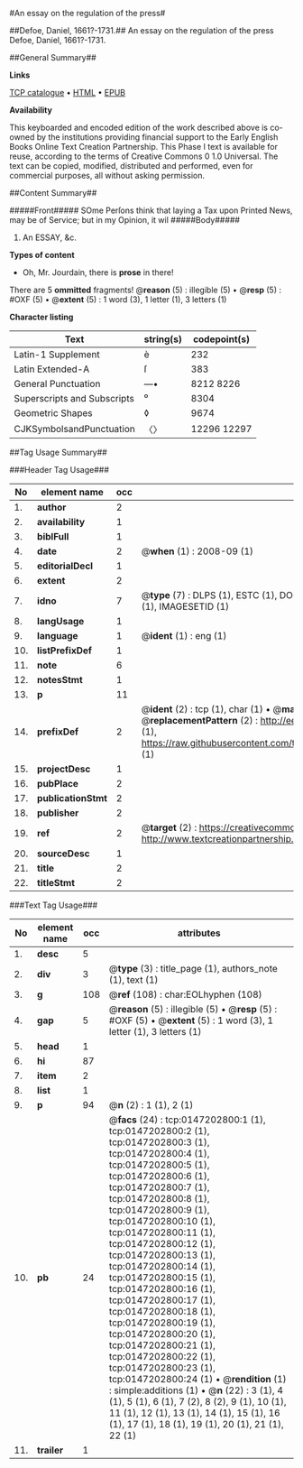 #An essay on the regulation of the press#

##Defoe, Daniel, 1661?-1731.##
An essay on the regulation of the press
Defoe, Daniel, 1661?-1731.

##General Summary##

**Links**

[TCP catalogue](http://www.ota.ox.ac.uk/tcp/)  • 
[HTML](http://tei.it.ox.ac.uk/tcp/Texts-HTML/free/004/004784288.html)  • 
[EPUB](http://tei.it.ox.ac.uk/tcp/Texts-EPUB/free/004/004784288.epub)

**Availability**

This keyboarded and encoded edition of the
	       work described above is co-owned by the institutions
	       providing financial support to the Early English Books
	       Online Text Creation Partnership. This Phase I text is
	       available for reuse, according to the terms of Creative
	       Commons 0 1.0 Universal. The text can be copied,
	       modified, distributed and performed, even for
	       commercial purposes, all without asking permission.


##Content Summary##

#####Front#####
SOme Perſons think that laying a Tax upon Printed News, may be of Service; but in my Opinion, it wil
#####Body#####

1. An ESSAY, &c.

**Types of content**

  * Oh, Mr. Jourdain, there is **prose** in there!

There are 5 **ommitted** fragments! 
 @__reason__ (5) : illegible (5)  •  @__resp__ (5) : #OXF (5)  •  @__extent__ (5) : 1 word (3), 1 letter (1), 3 letters (1)

**Character listing**


|Text|string(s)|codepoint(s)|
|---|---|---|
|Latin-1 Supplement|è|232|
|Latin Extended-A|ſ|383|
|General Punctuation|—•|8212 8226|
|Superscripts             and Subscripts|⁰|8304|
|Geometric Shapes|◊|9674|
|CJKSymbolsandPunctuation|〈〉|12296 12297|

##Tag Usage Summary##

###Header Tag Usage###

|No|element name|occ|attributes|
|---|---|---|---|
|1.|__author__|2||
|2.|__availability__|1||
|3.|__biblFull__|1||
|4.|__date__|2| @__when__ (1) : 2008-09 (1)|
|5.|__editorialDecl__|1||
|6.|__extent__|2||
|7.|__idno__|7| @__type__ (7) : DLPS (1), ESTC (1), DOCNO (1), TCP (1), GALEDOCNO (1), CONTENTSET (1), IMAGESETID (1)|
|8.|__langUsage__|1||
|9.|__language__|1| @__ident__ (1) : eng (1)|
|10.|__listPrefixDef__|1||
|11.|__note__|6||
|12.|__notesStmt__|1||
|13.|__p__|11||
|14.|__prefixDef__|2| @__ident__ (2) : tcp (1), char (1)  •  @__matchPattern__ (2) : ([0-9\-]+):([0-9IVX]+) (1), (.+) (1)  •  @__replacementPattern__ (2) : http://eebo.chadwyck.com/downloadtiff?vid=$1&page=$2 (1), https://raw.githubusercontent.com/textcreationpartnership/Texts/master/tcpchars.xml#$1 (1)|
|15.|__projectDesc__|1||
|16.|__pubPlace__|2||
|17.|__publicationStmt__|2||
|18.|__publisher__|2||
|19.|__ref__|2| @__target__ (2) : https://creativecommons.org/publicdomain/zero/1.0/ (1), http://www.textcreationpartnership.org/docs/. (1)|
|20.|__sourceDesc__|1||
|21.|__title__|2||
|22.|__titleStmt__|2||


###Text Tag Usage###

|No|element name|occ|attributes|
|---|---|---|---|
|1.|__desc__|5||
|2.|__div__|3| @__type__ (3) : title_page (1), authors_note (1), text (1)|
|3.|__g__|108| @__ref__ (108) : char:EOLhyphen (108)|
|4.|__gap__|5| @__reason__ (5) : illegible (5)  •  @__resp__ (5) : #OXF (5)  •  @__extent__ (5) : 1 word (3), 1 letter (1), 3 letters (1)|
|5.|__head__|1||
|6.|__hi__|87||
|7.|__item__|2||
|8.|__list__|1||
|9.|__p__|94| @__n__ (2) : 1 (1), 2 (1)|
|10.|__pb__|24| @__facs__ (24) : tcp:0147202800:1 (1), tcp:0147202800:2 (1), tcp:0147202800:3 (1), tcp:0147202800:4 (1), tcp:0147202800:5 (1), tcp:0147202800:6 (1), tcp:0147202800:7 (1), tcp:0147202800:8 (1), tcp:0147202800:9 (1), tcp:0147202800:10 (1), tcp:0147202800:11 (1), tcp:0147202800:12 (1), tcp:0147202800:13 (1), tcp:0147202800:14 (1), tcp:0147202800:15 (1), tcp:0147202800:16 (1), tcp:0147202800:17 (1), tcp:0147202800:18 (1), tcp:0147202800:19 (1), tcp:0147202800:20 (1), tcp:0147202800:21 (1), tcp:0147202800:22 (1), tcp:0147202800:23 (1), tcp:0147202800:24 (1)  •  @__rendition__ (1) : simple:additions (1)  •  @__n__ (22) : 3 (1), 4 (1), 5 (1), 6 (1), 7 (2), 8 (2), 9 (1), 10 (1), 11 (1), 12 (1), 13 (1), 14 (1), 15 (1), 16 (1), 17 (1), 18 (1), 19 (1), 20 (1), 21 (1), 22 (1)|
|11.|__trailer__|1||
